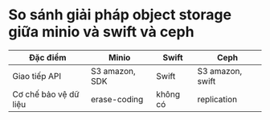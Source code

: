 # So sánh giải pháp object storage giữa minio và swift và ceph


Đặc điểm                |Minio                              |Swift                                    |Ceph
------------------------|-----------------------------------|-----------------------------------------|----------------------------------------
Giao tiếp API           |S3 amazon, SDK                     |Swift                                    |S3 amazon, swift
Cơ chế bảo vệ dữ liệu   |erase-coding              |không có                     |replication
